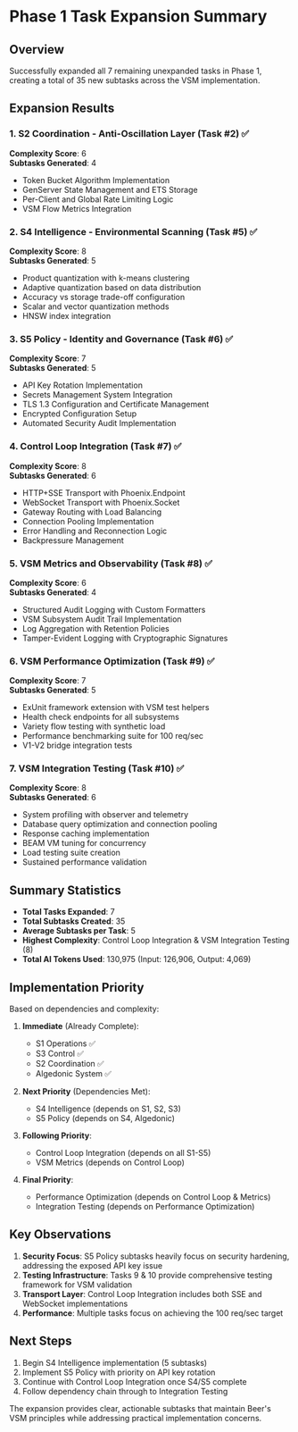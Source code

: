 # Phase 1 Task Expansion Summary

## Overview
Successfully expanded all 7 remaining unexpanded tasks in Phase 1, creating a total of 35 new subtasks across the VSM implementation.

## Expansion Results

### 1. S2 Coordination - Anti-Oscillation Layer (Task #2) ✅
**Complexity Score**: 6  
**Subtasks Generated**: 4
- Token Bucket Algorithm Implementation
- GenServer State Management and ETS Storage
- Per-Client and Global Rate Limiting Logic
- VSM Flow Metrics Integration

### 2. S4 Intelligence - Environmental Scanning (Task #5) ✅
**Complexity Score**: 8  
**Subtasks Generated**: 5
- Product quantization with k-means clustering
- Adaptive quantization based on data distribution
- Accuracy vs storage trade-off configuration
- Scalar and vector quantization methods
- HNSW index integration

### 3. S5 Policy - Identity and Governance (Task #6) ✅
**Complexity Score**: 7  
**Subtasks Generated**: 5
- API Key Rotation Implementation
- Secrets Management System Integration
- TLS 1.3 Configuration and Certificate Management
- Encrypted Configuration Setup
- Automated Security Audit Implementation

### 4. Control Loop Integration (Task #7) ✅
**Complexity Score**: 8  
**Subtasks Generated**: 6
- HTTP+SSE Transport with Phoenix.Endpoint
- WebSocket Transport with Phoenix.Socket
- Gateway Routing with Load Balancing
- Connection Pooling Implementation
- Error Handling and Reconnection Logic
- Backpressure Management

### 5. VSM Metrics and Observability (Task #8) ✅
**Complexity Score**: 6  
**Subtasks Generated**: 4
- Structured Audit Logging with Custom Formatters
- VSM Subsystem Audit Trail Implementation
- Log Aggregation with Retention Policies
- Tamper-Evident Logging with Cryptographic Signatures

### 6. VSM Performance Optimization (Task #9) ✅
**Complexity Score**: 7  
**Subtasks Generated**: 5
- ExUnit framework extension with VSM test helpers
- Health check endpoints for all subsystems
- Variety flow testing with synthetic load
- Performance benchmarking suite for 100 req/sec
- V1-V2 bridge integration tests

### 7. VSM Integration Testing (Task #10) ✅
**Complexity Score**: 8  
**Subtasks Generated**: 6
- System profiling with observer and telemetry
- Database query optimization and connection pooling
- Response caching implementation
- BEAM VM tuning for concurrency
- Load testing suite creation
- Sustained performance validation

## Summary Statistics

- **Total Tasks Expanded**: 7
- **Total Subtasks Created**: 35
- **Average Subtasks per Task**: 5
- **Highest Complexity**: Control Loop Integration & VSM Integration Testing (8)
- **Total AI Tokens Used**: 130,975 (Input: 126,906, Output: 4,069)

## Implementation Priority

Based on dependencies and complexity:

1. **Immediate** (Already Complete):
   - S1 Operations ✅
   - S3 Control ✅
   - S2 Coordination ✅
   - Algedonic System ✅

2. **Next Priority** (Dependencies Met):
   - S4 Intelligence (depends on S1, S2, S3)
   - S5 Policy (depends on S4, Algedonic)

3. **Following Priority**:
   - Control Loop Integration (depends on all S1-S5)
   - VSM Metrics (depends on Control Loop)

4. **Final Priority**:
   - Performance Optimization (depends on Control Loop & Metrics)
   - Integration Testing (depends on Performance Optimization)

## Key Observations

1. **Security Focus**: S5 Policy subtasks heavily focus on security hardening, addressing the exposed API key issue
2. **Testing Infrastructure**: Tasks 9 & 10 provide comprehensive testing framework for VSM validation
3. **Transport Layer**: Control Loop Integration includes both SSE and WebSocket implementations
4. **Performance**: Multiple tasks focus on achieving the 100 req/sec target

## Next Steps

1. Begin S4 Intelligence implementation (5 subtasks)
2. Implement S5 Policy with priority on API key rotation
3. Continue with Control Loop Integration once S4/S5 complete
4. Follow dependency chain through to Integration Testing

The expansion provides clear, actionable subtasks that maintain Beer's VSM principles while addressing practical implementation concerns.